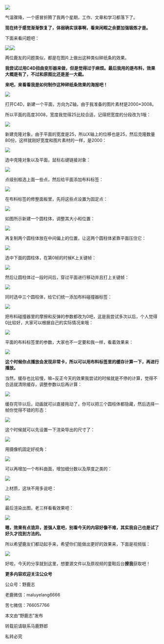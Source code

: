 ![](https://pic2.zhimg.com/v2-08a778fc10b9d5f3c4bd164a89f6f8b9_r.jpg)

气温骤降，一个感冒折腾了我两个星期，工作、文章和学习都落下了。

**现在终于感觉渐渐恢复了，体弱确实误事啊，看来闲暇之余要加强锻炼才是。**

下面来看问题吧：

![](https://pic2.zhimg.com/v2-affa8a3f93c18645234cdf08e00681a9_r.jpg)![](https://pic1.zhimg.com/v2-fec7db9381919bc4a8c2e82401b899bc_r.jpg)

两位鹿友的问题类似，都是在图片上做出这种类似碎纸条的效果。

**我尝试过用C4D扭曲变形器来做，但是觉得过于麻烦。最后我用的是布料，效果大概是有了，不过和原图比还是差一大截。**

**来吧，来看看我是如何制作这种碎纸条效果的海报吧！**

![](https://pic2.zhimg.com/v2-29972d51c8ff091e19931910625efd1d_r.jpg)

打开C4D，新建一个平面，方向为Z轴，由于我准备的图片素材是2000\*3008。

所以平面的高度3008，宽度我觉得25比较合适，记得把宽度的分段改为1哦：

![](https://pic4.zhimg.com/v2-a3b41568862c1aeff5961056b9c9025f_r.jpg)

新建克隆对象，由于平面的宽度是25，所以X轴上的位移也是25，然后克隆数量80份，这样就刚好宽度和图片素材的一样，是2000：

![](https://pic3.zhimg.com/v2-ce02042851b51b1acc4c75041b9a26f6_r.jpg)

选中克隆对象以及平面，鼠标右键链接对象：

![](https://pic1.zhimg.com/v2-cd6c27a091b8ebcee9b8cc88a2d6f2c8_r.jpg)

点级别框选上面一些点，然后给平面添加布料标签：

![](https://pic2.zhimg.com/v2-5ff426e6fa59e90a3ae3b8dd03857831_r.jpg)

在布料标签的修整面板里，先将这些点设置为固定点：

![](https://pic4.zhimg.com/v2-d346c90cda8c1182a66e33766f8ac473_r.jpg)

如图所示新建一个圆柱体，调整其大小和位置：

![](https://pic1.zhimg.com/v2-886bb992a9077b42c9e7e1bee1e3c250_r.jpg)

再复制两个圆柱体放在中间偏上的位置，让这两个圆柱体紧靠平面压住它：

![](https://pic1.zhimg.com/v2-48651d6eec430a3ee3d7758a9bc15948_r.jpg)

选中下面的圆柱体，在第0帧的时候K上关键帧：

![](https://pic1.zhimg.com/v2-c03c5ad54e00d640e3e6a3537b53bf48_r.jpg)

然后让圆柱体过一段时间后，穿过平面进行移动并且打上关键帧：

![](https://pic1.zhimg.com/v2-274bda7054710a473922f62088de73d8_r.jpg)

同时选中三个圆柱体，给它们统一添加布料碰撞器标签：

![](https://pic3.zhimg.com/v2-b2822a212d5d3e40874a799076b8e9aa_r.jpg)

把布料碰撞器里的摩擦和反弹的参数都改为0吧，这是我尝试多次以后，个人觉得0比较好，大家可以根据自己的实际情况来哦：

![](https://pic3.zhimg.com/v2-e111a6b12a1d8f05122bd279af7943ee_r.jpg)

平面的布料标签里的参数，大家也不一定要和我一样，看着效果来：

![](https://pic1.zhimg.com/v2-0350b212cc06bb646a1cffe0cae1d6a8_r.jpg)

**这个时候你点播放会发现非常卡，所以可以用布料标签里的缓存计算一下，再进行播放。**

当然，缓存也比较慢，嘛~反正今天的效果我尝试的时候就是不停的计算，觉得不合适就清除缓存，调整参数以后再计算：

![](https://pic3.zhimg.com/v2-a1aafda66f365ac12488ac7f3f8c5c8e_r.jpg)

缓存完毕以后，动画就可以直接拖动了，你可以把三个圆柱体都隐藏，然后选择一帧你觉得不错的形态：

![](https://pic4.zhimg.com/v2-31a60f0ce73de7faaeedad4db9fe719b_r.jpg)

这个时候就可以先设置一下渲染导出的尺寸了：

![](https://pic1.zhimg.com/v2-ed98ceafa34fb63f21f5d8e1f2c35d5c_r.jpg)

用摄像机固定好视角：

![](https://pic1.zhimg.com/v2-83bc2ab1e5c0f73776d224870950533c_r.jpg)

可以再增加一个布料曲面，增加细分数以及厚度之类的：

![](https://pic4.zhimg.com/v2-1ad5c79ad72e2e5acadab1450000d3ab_r.jpg)

上材质，这块不用多说吧：

![](https://pic3.zhimg.com/v2-bedd26cd4ca8b0eba0685aff277204fa_r.jpg)

最后渲染出图，老三样看看效果吧：

![](https://pic4.zhimg.com/v2-7169a68e6dd48b2c815b78c52b7908f3_r.jpg)

**嗯，效果有点诡异，差强人意吧，别看今天的内容好像不难，其实我自己也是试了好久才找到方法的。**

所以希望鹿友们都动起手来，希望你们能做出更好的效果来，下面是视频版：

[![](https://pic3.zhimg.com/v2-7945514a1329a8a0bd0d1b768ad6f35d.png)](https://link.zhihu.com/?target=https%3A//www.zhihu.com/video/1055390166138626048)

好啦，今天的分享就到这里，想要源文件以及原视频的童鞋后台**撩我**获取吧！

**更多内容欢迎关注公众号**

公众号：野鹿志

老鹿微信：maluyelang6666

苦七微信：766057766

本文由“野鹿志”发布

转载前请联系马鹿野郎

私转必究
